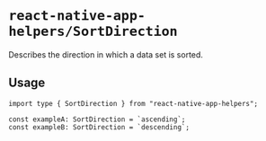 # `react-native-app-helpers/SortDirection`

Describes the direction in which a data set is sorted.

## Usage

```tsx
import type { SortDirection } from "react-native-app-helpers";

const exampleA: SortDirection = `ascending`;
const exampleB: SortDirection = `descending`;
```
